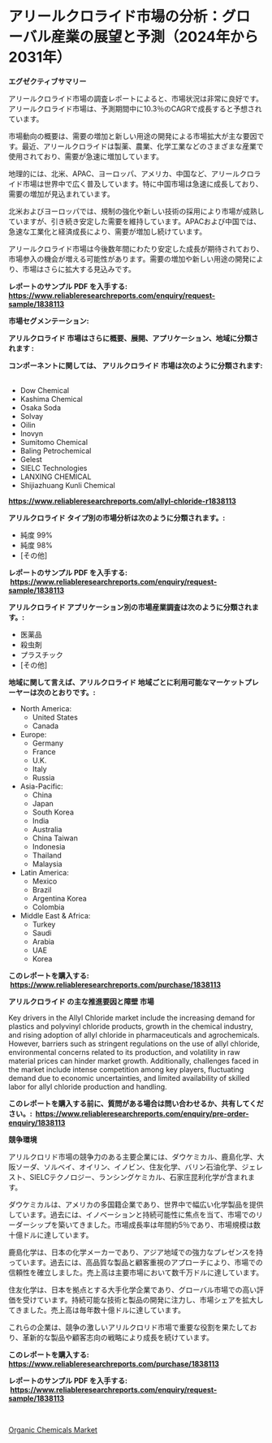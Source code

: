 <p><h1>アリールクロライド市場の分析：グローバル産業の展望と予測（2024年から2031年）</h1></p><p><strong>エグゼクティブサマリー</strong></p>
<p><p>アリールクロライド市場の調査レポートによると、市場状況は非常に良好です。アリールクロライド市場は、予測期間中に10.3％のCAGRで成長すると予想されています。</p><p>市場動向の概要は、需要の増加と新しい用途の開発による市場拡大が主な要因です。最近、アリールクロライドは製薬、農業、化学工業などのさまざまな産業で使用されており、需要が急速に増加しています。</p><p>地理的には、北米、APAC、ヨーロッパ、アメリカ、中国など、アリールクロライド市場は世界中で広く普及しています。特に中国市場は急速に成長しており、需要の増加が見込まれています。</p><p>北米およびヨーロッパでは、規制の強化や新しい技術の採用により市場が成熟していますが、引き続き安定した需要を維持しています。APACおよび中国では、急速な工業化と経済成長により、需要が増加し続けています。</p><p>アリールクロライド市場は今後数年間にわたり安定した成長が期待されており、市場参入の機会が増える可能性があります。需要の増加や新しい用途の開発により、市場はさらに拡大する見込みです。</p></p>
<p><strong>レポートのサンプル PDF を入手する: <a href="https://www.reliableresearchreports.com/enquiry/request-sample/1838113">https://www.reliableresearchreports.com/enquiry/request-sample/1838113</a></strong></p>
<p><strong>市場セグメンテーション:</strong></p>
<p><strong> アリルクロライド 市場はさらに概要、展開、アプリケーション、地域に分類されます :</strong></p>
<p><strong>コンポーネントに関しては、 アリルクロライド 市場は次のように分類されます: &nbsp;</strong></p>
<p><ul><li>Dow Chemical</li><li>Kashima Chemical</li><li>Osaka Soda</li><li>Solvay</li><li>Oilin</li><li>Inovyn</li><li>Sumitomo Chemical</li><li>Baling Petrochemical</li><li>Gelest</li><li>SIELC Technologies</li><li>LANXING CHEMICAL</li><li>Shijiazhuang Kunli Chemical</li></ul></p>
<p><strong><a href="https://www.reliableresearchreports.com/allyl-chloride-r1838113">https://www.reliableresearchreports.com/allyl-chloride-r1838113</a></strong></p>
<p><strong> アリルクロライド タイプ別の市場分析は次のように分類されます。:</strong></p>
<p><ul><li>純度 99%</li><li>純度 98%</li><li>[その他]</li></ul></p>
<p><strong>レポートのサンプル PDF を入手する: &nbsp;<a href="https://www.reliableresearchreports.com/enquiry/request-sample/1838113">https://www.reliableresearchreports.com/enquiry/request-sample/1838113</a></strong></p>
<p><strong> アリルクロライド アプリケーション別の市場産業調査は次のように分類されます。:</strong></p>
<p><ul><li>医薬品</li><li>殺虫剤</li><li>プラスチック</li><li>[その他]</li></ul></p>
<p><strong>地域に関して言えば、アリルクロライド 地域ごとに利用可能なマーケットプレーヤーは次のとおりです。:</strong></p>
<p><ul>
    <li>
        North America:
        <ul>
            <li>United States</li>
            <li>Canada</li>
        </ul>
    </li>
    <li>
        Europe:
        <ul>
            <li>Germany</li>
            <li>France</li>
            <li>U.K.</li>
            <li>Italy</li>
            <li>Russia</li>
        </ul>
    </li>
    <li>
        Asia-Pacific:
        <ul>
            <li>China</li>
            <li>Japan</li>
            <li>South Korea</li>
            <li>India</li>
            <li>Australia</li>
            <li>China Taiwan</li>
            <li>Indonesia</li>
            <li>Thailand</li>
            <li>Malaysia</li>
        </ul>
    </li>
    <li>
        Latin America:
        <ul>
            <li>Mexico</li>
            <li>Brazil</li>
            <li>Argentina Korea</li>
            <li>Colombia</li>
        </ul>
    </li>
    <li>
        Middle East & Africa:
        <ul>
            <li>Turkey</li>
            <li>Saudi</li>
            <li>Arabia</li>
            <li>UAE</li>
            <li>Korea</li>
        </ul>
    </li>
    </ul></p>
<p><strong>このレポートを購入する: &nbsp;<a href="https://www.reliableresearchreports.com/purchase/1838113">https://www.reliableresearchreports.com/purchase/1838113</a></strong></p>
<p><strong>アリルクロライド の主な推進要因と障壁 市場</strong></p>
<p><p>Key drivers in the Allyl Chloride market include the increasing demand for plastics and polyvinyl chloride products, growth in the chemical industry, and rising adoption of allyl chloride in pharmaceuticals and agrochemicals. However, barriers such as stringent regulations on the use of allyl chloride, environmental concerns related to its production, and volatility in raw material prices can hinder market growth. Additionally, challenges faced in the market include intense competition among key players, fluctuating demand due to economic uncertainties, and limited availability of skilled labor for allyl chloride production and handling.</p></p>
<p><strong>このレポートを購入する前に、質問がある場合は問い合わせるか、共有してください。:&nbsp; <a href="https://www.reliableresearchreports.com/enquiry/pre-order-enquiry/1838113">https://www.reliableresearchreports.com/enquiry/pre-order-enquiry/1838113</a></strong></p>
<p><strong>競争環境</strong></p>
<p><p>アリルクロリド市場の競争力のある主要企業には、ダウケミカル、鹿島化学、大阪ソーダ、ソルベイ、オイリン、イノビン、住友化学、バリン石油化学、ジェレスト、SIELCテクノロジー、ランシングケミカル、石家庄昆利化学が含まれます。</p><p>ダウケミカルは、アメリカの多国籍企業であり、世界中で幅広い化学製品を提供しています。過去には、イノベーションと持続可能性に焦点を当て、市場でのリーダーシップを築いてきました。市場成長率は年間約5％であり、市場規模は数十億ドルに達しています。</p><p>鹿島化学は、日本の化学メーカーであり、アジア地域での強力なプレゼンスを持っています。過去には、高品質な製品と顧客重視のアプローチにより、市場での信頼性を確立しました。売上高は主要市場において数千万ドルに達しています。</p><p>住友化学は、日本を拠点とする大手化学企業であり、グローバル市場での高い評価を受けています。持続可能な技術と製品の開発に注力し、市場シェアを拡大してきました。売上高は毎年数十億ドルに達しています。</p><p>これらの企業は、競争の激しいアリルクロリド市場で重要な役割を果たしており、革新的な製品や顧客志向の戦略により成長を続けています。</p></p>
<p><strong>このレポートを購入する: &nbsp; <a href="https://www.reliableresearchreports.com/purchase/1838113">https://www.reliableresearchreports.com/purchase/1838113</a></strong></p>
<p><strong>レポートのサンプル PDF を入手する: &nbsp;<a href="https://www.reliableresearchreports.com/enquiry/request-sample/1838113">https://www.reliableresearchreports.com/enquiry/request-sample/1838113</a></strong><strong></strong></p>
<p>&nbsp;</p>
<p><p><a href="https://carnation-joke-41f.notion.site/Organic-Chemicals-Market-Insights-Market-Players-and-Forecast-Till-2031-7aba44846d224ac8aa560486d81dca1d">Organic Chemicals Market</a></p></p>